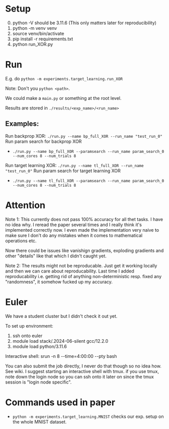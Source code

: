 # Setup
0. python -V should be 3.11.6 (This only matters later for reproducibility)
1. python -m venv venv
2. source venv/bin/activate 
3. pip install -r requirements.txt
3. python run_XOR.py

# Run
E.g. do `python -m experiments.target_learning.run_XOR`

Note: Don't you `python <path>`.

We could make a `main.py` or something at the root level.

Results are stored in `./results/<exp_name>/<run_name>`

## Examples:

Run backprop XOR: `./run.py --name bp_full_XOR --run_name "test_run_0"`
Run param search for backprop XOR
- `./run.py --name bp_full_XOR --paramsearch --run_name param_search_0 --num_cores 8 --num_trials 8`

Run target learning XOR: `./run.py --name tl_full_XOR --run_name "test_run_0"`
Run param search for target learning XOR
- `./run.py --name tl_full_XOR --paramsearch --run_name param_search_0 --num_cores 8 --num_trials 8`
# Attention
Note 1:
This currently does not pass 100% accuracy for all thet tasks. I have no idea
why. I reread the paper several times and I really think it's implemented
correctly now. I even made the implementation very naive to make sure I don't do
any mistakes when it comes to mathematical operations etc.

Now there could be issues like vanishign gradients, exploding gradients and
other "details" like that which I didn't caught yet.

Note 2:
The results might not be reproducable. Just get it working locally and then we
can care about reproducability. Last time I added reproducability i.e. getting
rid of anything non-deterministic resp. fixed any "randomness", it somehow
fucked up my accuracy.

# Euler
We have a student cluster but I didn't check it out yet.

To set up environment:
1. ssh onto euler
2. module load stack/.2024-06-silent  gcc/12.2.0
3. module load python/3.11.6

Interactive shell: srun -n 8 --time=4:00:00 --pty bash

You can also submit the job directly, I never do that though so no idea how.
See wiki. I suggest starting an interactive shell with tmux. if you use tmux,
note down the login node so you can ssh onto it later on since the tmux session
is "login node specific".

# Commands used in paper
- `python -m experiments.target_learning.MNIST` checks our exp. setup on the whole MNIST dataset.